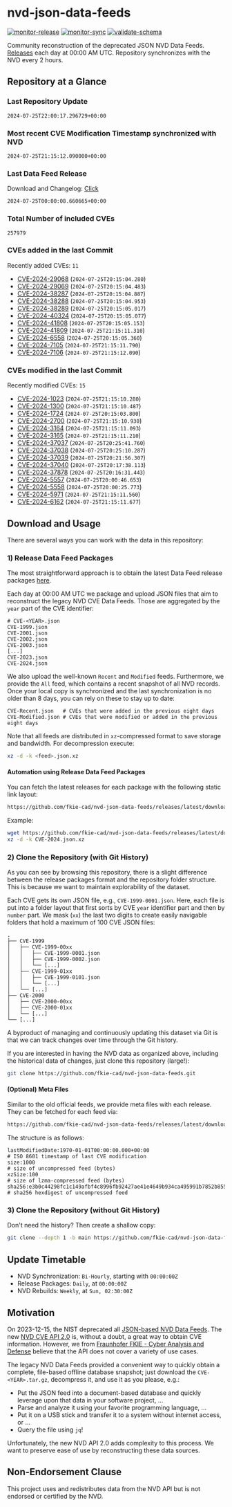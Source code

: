 # nvd-json-data-feeds

[![monitor-release](https://github.com/fkie-cad/nvd-json-data-feeds/actions/workflows/monitor_release.yml/badge.svg)](https://github.com/fkie-cad/nvd-json-data-feeds/actions/workflows/monitor_release.yml)
[![monitor-sync](https://github.com/fkie-cad/nvd-json-data-feeds/actions/workflows/monitor_sync.yml/badge.svg)](https://github.com/fkie-cad/nvd-json-data-feeds/actions/workflows/monitor_sync.yml)
[![validate-schema](https://github.com/fkie-cad/nvd-json-data-feeds/actions/workflows/validate_schema.yml/badge.svg)](https://github.com/fkie-cad/nvd-json-data-feeds/actions/workflows/validate_schema.yml)

Community reconstruction of the deprecated JSON NVD Data Feeds.
[Releases](https://github.com/fkie-cad/nvd-json-data-feeds/releases/latest) each day at 00:00 AM UTC.
Repository synchronizes with the NVD every 2 hours.

## Repository at a Glance

### Last Repository Update

```plain
2024-07-25T22:00:17.296729+00:00
```

### Most recent CVE Modification Timestamp synchronized with NVD

```plain
2024-07-25T21:15:12.090000+00:00
```

### Last Data Feed Release

Download and Changelog: [Click](https://github.com/fkie-cad/nvd-json-data-feeds/releases/latest)

```plain
2024-07-25T00:00:08.660665+00:00
```

### Total Number of included CVEs

```plain
257979
```

### CVEs added in the last Commit

Recently added CVEs: `11`

- [CVE-2024-29068](CVE-2024/CVE-2024-290xx/CVE-2024-29068.json) (`2024-07-25T20:15:04.280`)
- [CVE-2024-29069](CVE-2024/CVE-2024-290xx/CVE-2024-29069.json) (`2024-07-25T20:15:04.483`)
- [CVE-2024-38287](CVE-2024/CVE-2024-382xx/CVE-2024-38287.json) (`2024-07-25T20:15:04.887`)
- [CVE-2024-38288](CVE-2024/CVE-2024-382xx/CVE-2024-38288.json) (`2024-07-25T20:15:04.953`)
- [CVE-2024-38289](CVE-2024/CVE-2024-382xx/CVE-2024-38289.json) (`2024-07-25T20:15:05.017`)
- [CVE-2024-40324](CVE-2024/CVE-2024-403xx/CVE-2024-40324.json) (`2024-07-25T20:15:05.077`)
- [CVE-2024-41808](CVE-2024/CVE-2024-418xx/CVE-2024-41808.json) (`2024-07-25T20:15:05.153`)
- [CVE-2024-41809](CVE-2024/CVE-2024-418xx/CVE-2024-41809.json) (`2024-07-25T21:15:11.310`)
- [CVE-2024-6558](CVE-2024/CVE-2024-65xx/CVE-2024-6558.json) (`2024-07-25T20:15:05.360`)
- [CVE-2024-7105](CVE-2024/CVE-2024-71xx/CVE-2024-7105.json) (`2024-07-25T21:15:11.790`)
- [CVE-2024-7106](CVE-2024/CVE-2024-71xx/CVE-2024-7106.json) (`2024-07-25T21:15:12.090`)


### CVEs modified in the last Commit

Recently modified CVEs: `15`

- [CVE-2024-1023](CVE-2024/CVE-2024-10xx/CVE-2024-1023.json) (`2024-07-25T21:15:10.280`)
- [CVE-2024-1300](CVE-2024/CVE-2024-13xx/CVE-2024-1300.json) (`2024-07-25T21:15:10.487`)
- [CVE-2024-1724](CVE-2024/CVE-2024-17xx/CVE-2024-1724.json) (`2024-07-25T20:15:03.800`)
- [CVE-2024-2700](CVE-2024/CVE-2024-27xx/CVE-2024-2700.json) (`2024-07-25T21:15:10.930`)
- [CVE-2024-3164](CVE-2024/CVE-2024-31xx/CVE-2024-3164.json) (`2024-07-25T21:15:11.093`)
- [CVE-2024-3165](CVE-2024/CVE-2024-31xx/CVE-2024-3165.json) (`2024-07-25T21:15:11.210`)
- [CVE-2024-37037](CVE-2024/CVE-2024-370xx/CVE-2024-37037.json) (`2024-07-25T20:25:41.760`)
- [CVE-2024-37038](CVE-2024/CVE-2024-370xx/CVE-2024-37038.json) (`2024-07-25T20:25:10.287`)
- [CVE-2024-37039](CVE-2024/CVE-2024-370xx/CVE-2024-37039.json) (`2024-07-25T20:21:56.307`)
- [CVE-2024-37040](CVE-2024/CVE-2024-370xx/CVE-2024-37040.json) (`2024-07-25T20:17:38.113`)
- [CVE-2024-37878](CVE-2024/CVE-2024-378xx/CVE-2024-37878.json) (`2024-07-25T20:16:31.443`)
- [CVE-2024-5557](CVE-2024/CVE-2024-55xx/CVE-2024-5557.json) (`2024-07-25T20:00:46.653`)
- [CVE-2024-5558](CVE-2024/CVE-2024-55xx/CVE-2024-5558.json) (`2024-07-25T20:00:25.773`)
- [CVE-2024-5971](CVE-2024/CVE-2024-59xx/CVE-2024-5971.json) (`2024-07-25T21:15:11.560`)
- [CVE-2024-6162](CVE-2024/CVE-2024-61xx/CVE-2024-6162.json) (`2024-07-25T21:15:11.677`)


## Download and Usage

There are several ways you can work with the data in this repository:

### 1) Release Data Feed Packages

The most straightforward approach is to obtain the latest Data Feed release packages [here](https://github.com/fkie-cad/nvd-json-data-feeds/releases/latest).

Each day at 00:00 AM UTC we package and upload JSON files that aim to reconstruct the legacy NVD CVE Data Feeds.
Those are aggregated by the `year` part of the CVE identifier:

```
# CVE-<YEAR>.json
CVE-1999.json
CVE-2001.json
CVE-2002.json
CVE-2003.json
[...]
CVE-2023.json
CVE-2024.json
```

We also upload the well-known `Recent` and `Modified` feeds.
Furthermore, we provide the `All` feed, which contains a recent snapshot of all NVD records.
Once your local copy is synchronized and the last synchronization is no older than 8 days, you can rely on these to stay up to date:

```plain
CVE-Recent.json   # CVEs that were added in the previous eight days
CVE-Modified.json # CVEs that were modified or added in the previous eight days
```

Note that all feeds are distributed in `xz`-compressed format to save storage and bandwidth.
For decompression execute:

```sh
xz -d -k <feed>.json.xz
```

#### Automation using Release Data Feed Packages

You can fetch the latest releases for each package with the following static link layout:

```sh
https://github.com/fkie-cad/nvd-json-data-feeds/releases/latest/download/CVE-<YEAR>.json.xz
```

Example:

```sh
wget https://github.com/fkie-cad/nvd-json-data-feeds/releases/latest/download/CVE-2024.json.xz
xz -d -k CVE-2024.json.xz
```

### 2) Clone the Repository (with Git History)

As you can see by browsing this repository, there is a slight difference between the release packages format and the repository folder structure.
This is because we want to maintain explorability of the dataset.

Each CVE gets its own JSON file, e.g., `CVE-1999-0001.json`.
Here, each file is put into a folder layout that first sorts by CVE `year` identifier part and then by `number` part.
We mask (`xx`) the last two digits to create easily navigable folders that hold a maximum of 100 CVE JSON files:

```plain
.
├── CVE-1999
│   ├── CVE-1999-00xx
│   │   ├── CVE-1999-0001.json
│   │   ├── CVE-1999-0002.json
│   │   └── [...]
│   ├── CVE-1999-01xx
│   │   ├── CVE-1999-0101.json
│   │   └── [...]
│   └── [...]
├── CVE-2000
│   ├── CVE-2000-00xx
│   ├── CVE-2000-01xx
│   └── [...]
└── [...]
```

A byproduct of managing and continuously updating this dataset via Git is that we can track changes over time through the Git history.

If you are interested in having the NVD data as organized above, including the historical data of changes, just clone this repository (large!):

```sh
git clone https://github.com/fkie-cad/nvd-json-data-feeds.git
```

#### (Optional) Meta Files

Similar to the old official feeds, we provide meta files with each release. They can be fetched for each feed via:

```sh
https://github.com/fkie-cad/nvd-json-data-feeds/releases/latest/download/CVE-<YEAR>.meta
```

The structure is as follows:

```plain
lastModifiedDate:1970-01-01T00:00:00.000+00:00                          # ISO 8601 timestamp of last CVE modification
size:1000                                                               # size of uncompressed feed (bytes)
xzSize:100                                                              # size of lzma-compressed feed (bytes)
sha256:e3b0c44298fc1c149afbf4c8996fb92427ae41e4649b934ca495991b7852b855 # sha256 hexdigest of uncompressed feed
```

### 3) Clone the Repository (without Git History)

Don't need the history? Then create a shallow copy:

```sh
git clone --depth 1 -b main https://github.com/fkie-cad/nvd-json-data-feeds.git
```


## Update Timetable

* NVD Synchronization: `Bi-Hourly`, starting with `00:00:00Z`
* Release Packages: `Daily`, at `00:00:00Z`
* NVD Rebuilds: `Weekly`, at `Sun, 02:30:00Z`


## Motivation

On 2023-12-15, the NIST deprecated all [JSON-based NVD Data Feeds](https://nvd.nist.gov/vuln/data-feeds#divRetirementBanner-1).
The new [NVD CVE API 2.0](https://nvd.nist.gov/developers/vulnerabilities) is, without a doubt, a great way to obtain CVE information.
However, we from [Fraunhofer FKIE - Cyber Analysis and Defense](https://www.fkie.fraunhofer.de/en/departments/cad.html) believe that the API does not cover a variety of use cases.

The legacy NVD Data Feeds provided a convenient way to quickly obtain a complete, file-based offline database snapshot; just download the `CVE-<YEAR>.tar.gz`, decompress it, and use it as you please, e.g.:

- Put the JSON feed into a document-based database and quickly leverage upon that data in your software project, ...
- Parse and analyze it using your favorite programming language, ...
- Put it on a USB stick and transfer it to a system without internet access, or ...
- Query the file using `jq`!

Unfortunately, the new NVD API 2.0 adds complexity to this process.
We want to preserve ease of use by reconstructing these data sources.

## Non-Endorsement Clause

This project uses and redistributes data from the NVD API but is not endorsed or certified by the NVD.